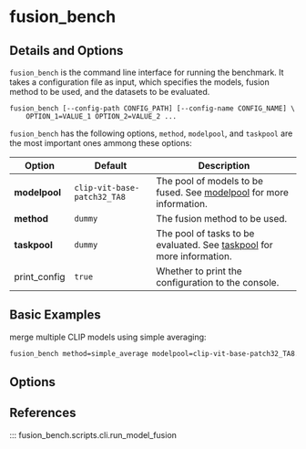 # fusion_bench

## Details and Options

`fusion_bench` is the command line interface for running the benchmark.
It takes a configuration file as input, which specifies the models, fusion method to be used, and the datasets to be evaluated. 

```
fusion_bench [--config-path CONFIG_PATH] [--config-name CONFIG_NAME] \
    OPTION_1=VALUE_1 OPTION_2=VALUE_2 ...
```

`fusion_bench` has the following options, `method`, `modelpool`, and `taskpool` are the most important ones ammong these options:

| **Option**    | **Default**                 | **Description**                                                                     |
| ------------- | --------------------------- | ----------------------------------------------------------------------------------- |
| **modelpool** | `clip-vit-base-patch32_TA8` | The pool of models to be fused. See [modelpool](../modelpool/index.md) for more information.  |
| **method**    | `dummy`                     | The fusion method to be used.                                                       |
| **taskpool**  | `dummy`                     | The pool of tasks to be evaluated. See [taskpool](../taskpool/index.md) for more information. |
| print_config  | `true`                      | Whether to print the configuration to the console.                                  |

## Basic Examples

merge multiple CLIP models using simple averaging:

```bash
fusion_bench method=simple_average modelpool=clip-vit-base-patch32_TA8.yaml taskpool=dummy
```


## Options


## References

::: fusion_bench.scripts.cli.run_model_fusion
